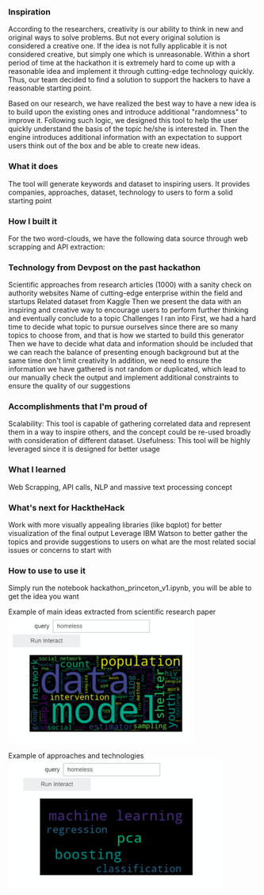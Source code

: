 ### Inspiration


According to the researchers, creativity is our ability to think in new and original ways to solve problems. But not every original solution is considered a creative one. If the idea is not fully applicable it is not considered creative, but simply one which is unreasonable. Within a short period of time at the hackathon it is extremely hard to come up with a reasonable idea and implement it through cutting-edge technology quickly. Thus, our team decided to find a solution to support the hackers to have a reasonable starting point.

Based on our research, we have realized the best way to have a new idea is to build upon the existing ones and introduce additional "randomness" to improve it. Following such logic, we designed this tool to help the user quickly understand the basis of the topic he/she is interested in. Then the engine introduces additional information with an expectation to support users think out of the box and be able to create new ideas.

### What it does


The tool will generate keywords and dataset to inspiring users. It provides companies, approaches, dataset, technology to users to form a solid starting point

### How I built it


For the two word-clouds, we have the following data source through web scrapping and API extraction:

### Technology from Devpost on the past hackathon


Scientific approaches from research articles (1000) with a sanity check on authority websites
Name of cutting-edge enterprise within the field and startups
Related dataset from Kaggle Then we present the data with an inspiring and creative way to encourage users to perform further thinking and eventually conclude to a topic
Challenges I ran into
First, we had a hard time to decide what topic to pursue ourselves since there are so many topics to choose from, and that is how we started to build this generator Then we have to decide what data and information should be included that we can reach the balance of presenting enough background but at the same time don't limit creativity In addition, we need to ensure the information we have gathered is not random or duplicated, which lead to our manually check the output and implement additional constraints to ensure the quality of our suggestions

### Accomplishments that I'm proud of


Scalability: This tool is capable of gathering correlated data and represent them in a way to inspire others, and the concept could be re-used broadly with consideration of different dataset. Usefulness: This tool will be highly leveraged since it is designed for better usage

### What I learned


Web Scrapping, API calls, NLP and massive text processing concept

### What's next for HacktheHack


Work with more visually appealing libraries (like bqplot) for better visualization of the final output Leverage IBM Watson to better gather the topics and provide suggestions to users on what are the most related social issues or concerns to start with

### How to use to use it

Simply run the notebook hackathon_princeton_v1.ipynb, you will be able to get the idea you want

Example of main ideas extracted from scientific research paper
![alt text](https://github.com/aksmit94/HackPrinceton/blob/master/Screen%20Shot%202018-11-11%20at%2011.42.05%20AM.png)

Example of approaches and technologies
![alt text](https://github.com/aksmit94/HackPrinceton/blob/master/Screen%20Shot%202018-11-11%20at%2011.42.22%20AM.png)

